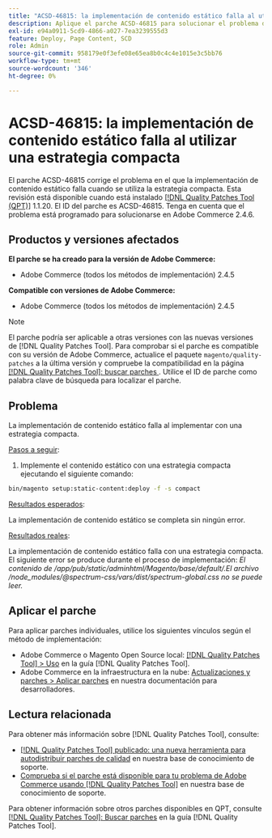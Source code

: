 ```yaml
---
title: "ACSD-46815: la implementación de contenido estático falla al utilizar una estrategia compacta"
description: Aplique el parche ACSD-46815 para solucionar el problema de Adobe Commerce en el que la implementación de contenido estático falla al utilizar una estrategia compacta.
exl-id: e94a0911-5cd9-4866-a027-7ea3239555d3
feature: Deploy, Page Content, SCD
role: Admin
source-git-commit: 958179e0f3efe08e65ea8b0c4c4e1015e3c5bb76
workflow-type: tm+mt
source-wordcount: '346'
ht-degree: 0%

---
```


# ACSD-46815: la implementación de contenido estático falla al utilizar una estrategia compacta

El parche ACSD-46815 corrige el problema en el que la implementación de contenido estático falla cuando se utiliza la estrategia compacta. Esta revisión está disponible cuando está instalado [[!DNL Quality Patches Tool (QPT)]](https://support.magento.com/hc/en-us/articles/360047139492) 1.1.20. El ID del parche es ACSD-46815. Tenga en cuenta que el problema está programado para solucionarse en Adobe Commerce 2.4.6.

## Productos y versiones afectados

**El parche se ha creado para la versión de Adobe Commerce:**

* Adobe Commerce (todos los métodos de implementación) 2.4.5

**Compatible con versiones de Adobe Commerce:**

* Adobe Commerce (todos los métodos de implementación) 2.4.5

>[!NOTE]
>
>El parche podría ser aplicable a otras versiones con las nuevas versiones de [!DNL Quality Patches Tool]. Para comprobar si el parche es compatible con su versión de Adobe Commerce, actualice el paquete `magento/quality-patches` a la última versión y compruebe la compatibilidad en la página [[!DNL Quality Patches Tool]: buscar parches ](https://experienceleague.adobe.com/tools/commerce-quality-patches/index.html). Utilice el ID de parche como palabra clave de búsqueda para localizar el parche.

## Problema

La implementación de contenido estático falla al implementar con una estrategia compacta.

<u>Pasos a seguir</u>:

1. Implemente el contenido estático con una estrategia compacta ejecutando el siguiente comando:

```bash
bin/magento setup:static-content:deploy -f -s compact
```

<u>Resultados esperados</u>:

La implementación de contenido estático se completa sin ningún error.

<u>Resultados reales</u>:

La implementación de contenido estático falla con una estrategia compacta. El siguiente error se produce durante el proceso de implementación: *El contenido de /app/pub/static/adminhtml/Magento/base/default/.El archivo /node_modules/@spectrum-css/vars/dist/spectrum-global.css no se puede leer.*

## Aplicar el parche

Para aplicar parches individuales, utilice los siguientes vínculos según el método de implementación:

* Adobe Commerce o Magento Open Source local: [[!DNL Quality Patches Tool] > Uso](https://experienceleague.adobe.com/docs/commerce-operations/tools/quality-patches-tool/usage.html) en la guía [!DNL Quality Patches Tool].
* Adobe Commerce en la infraestructura en la nube: [Actualizaciones y parches > Aplicar parches](https://experienceleague.adobe.com/docs/commerce-cloud-service/user-guide/develop/upgrade/apply-patches.html) en nuestra documentación para desarrolladores.

## Lectura relacionada

Para obtener más información sobre [!DNL Quality Patches Tool], consulte:

* [[!DNL Quality Patches Tool] publicado: una nueva herramienta para autodistribuir parches de calidad](/help/announcements/adobe-commerce-announcements/magento-quality-patches-released-new-tool-to-self-serve-quality-patches.md) en nuestra base de conocimiento de soporte.
* [Comprueba si el parche está disponible para tu problema de Adobe Commerce usando [!DNL Quality Patches Tool]](/help/support-tools/patches-available-in-qpt-tool/check-patch-for-magento-issue-with-magento-quality-patches.md) en nuestra base de conocimiento de soporte.

Para obtener información sobre otros parches disponibles en QPT, consulte [[!DNL Quality Patches Tool]: Buscar parches](https://experienceleague.adobe.com/tools/commerce-quality-patches/index.html) en la guía [!DNL Quality Patches Tool].
